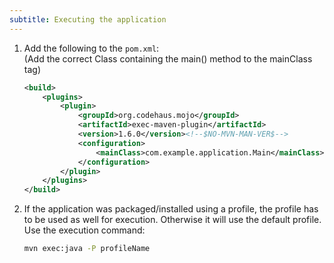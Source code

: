 ```yaml
---
subtitle: Executing the application
---
```


1. Add the following to the ```pom.xml```:  
	(Add the correct Class containing the main() method to the mainClass tag)   
	
	```XML
	<build>
		<plugins>
			<plugin>
	  			<groupId>org.codehaus.mojo</groupId>
	  			<artifactId>exec-maven-plugin</artifactId>
	  			<version>1.6.0</version><!--$NO-MVN-MAN-VER$-->
	  			<configuration>
	   				<mainClass>com.example.application.Main</mainClass>
	  			</configuration>
			</plugin>
		</plugins>
	</build>
	```

2. If the application was packaged/installed using a profile, the profile has to be used as well for execution. Otherwise it will use the default profile. Use the execution command:    
    
    ```sh
    mvn exec:java -P profileName
    ```
